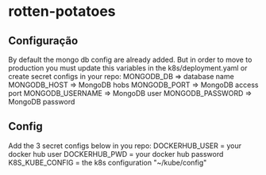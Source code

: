 # rotten-potatoes

## Configuração

By default the mongo db config are already added. But in order to move to production you must update this variables in the k8s/deployment.yaml or create secret configs in your repo:
MONGODB_DB => database name
MONGODB_HOST => MongoDB hobs
MONGODB_PORT => MongoDB access port
MONGODB_USERNAME => MongoDB user
MONGODB_PASSWORD => MongoDB password

## Config
Add the 3 secret configs below in you repo:
DOCKERHUB_USER = your docker hub user
DOCKERHUB_PWD = your docker hub password
K8S_KUBE_CONFIG = the k8s configuration "~/kube/config"

